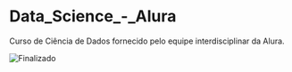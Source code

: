 # Data_Science_-_Alura
Curso de Ciência de Dados fornecido pelo equipe interdisciplinar da Alura.

![Finalizado](http://img.shields.io/static/v1?label=STATUS&message=FINALIZADO&color=GREEN&style=for-the-badge)
